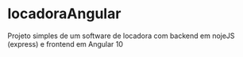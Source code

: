 # locadoraAngular
Projeto simples de um software de locadora com backend em nojeJS (express) e frontend em Angular 10
